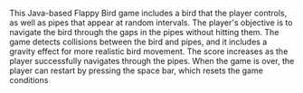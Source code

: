 This Java-based Flappy Bird game includes a bird that the player controls, as well as pipes that appear at random intervals. The player's objective is to navigate the bird through the gaps in the pipes without hitting them.
The game detects collisions between the bird and pipes, and it includes a gravity effect for more realistic bird movement. The score increases as the player successfully navigates through the pipes. When the game is over, the player can restart by pressing the space bar, which resets the game conditions
